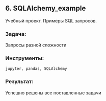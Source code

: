 ﻿## 6. SQLAlchemy_example
Учебный проект. Примеры SQL запросов.


### Задача:

Запросы разной сложности

### Инструменты:

`jupyter, pandas, SQLAlchemy`

### Результат:

Успешно решены все поставленные задачи

